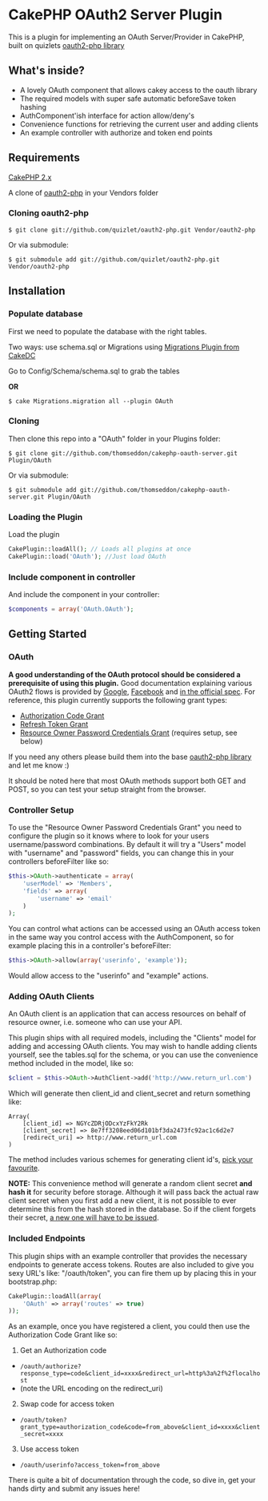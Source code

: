 # CakePHP OAuth2 Server Plugin

This is a plugin for implementing an OAuth Server/Provider in CakePHP, built on quizlets [oauth2-php library][1]

## What's inside?
* A lovely OAuth component that allows cakey access to the oauth library
* The required models with super safe automatic beforeSave token hashing
* AuthComponent'ish interface for action allow/deny's
* Convenience functions for retrieving the current user and adding clients
* An example controller with authorize and token end points

## Requirements
[CakePHP 2.x](http://cakephp.org/)


A clone of [oauth2-php][1] in your Vendors folder
### Cloning oauth2-php
```
$ git clone git://github.com/quizlet/oauth2-php.git Vendor/oauth2-php
```
Or via submodule:

```
$ git submodule add git://github.com/quizlet/oauth2-php.git Vendor/oauth2-php
```

## Installation

### Populate database
First we need to populate the database with the right tables.

Two ways: use schema.sql or Migrations using [Migrations Plugin from CakeDC][2]

Go to Config/Schema/schema.sql to grab the tables

**OR**

```
$ cake Migrations.migration all --plugin OAuth
```

### Cloning
Then clone this repo into a "OAuth" folder in your Plugins folder:

```
$ git clone git://github.com/thomseddon/cakephp-oauth-server.git Plugin/OAuth
```
Or via submodule:

```
$ git submodule add git://github.com/thomseddon/cakephp-oauth-server.git Plugin/OAuth
```

### Loading the Plugin
Load the plugin

```PHP
CakePlugin::loadAll(); // Loads all plugins at once
CakePlugin::load('OAuth'); //Just load OAuth
```

### Include component in controller
And include the component in your controller:

```PHP
$components = array('OAuth.OAuth');
```


## Getting Started
### OAuth
**A good understanding of the OAuth protocol should be considered a prerequisite of using this plugin.**
Good documentation explaining various OAuth2 flows is provided by [Google](https://developers.google.com/accounts/docs/OAuth2), [Facebook](http://developers.facebook.com/docs/authentication/) and [in the official spec](http://tools.ietf.org/html/draft-ietf-oauth-v2-23).
For reference, this plugin currently supports the following grant types:

* [Authorization Code Grant](http://tools.ietf.org/html/draft-ietf-oauth-v2-23#section-4.1)
* [Refresh Token Grant](http://tools.ietf.org/html/draft-ietf-oauth-v2-23#section-6)
* [Resource Owner Password Credentials Grant](http://tools.ietf.org/html/draft-ietf-oauth-v2-23#section-4.3) (requires setup, see below)

If you need any others please build them into the base [oauth2-php library][1] and let me know :)

It should be noted here that most OAuth methods support both GET and POST, so you can test your setup straight from the browser.

### Controller Setup
To use the "Resource Owner Password Credentials Grant" you need to configure the plugin so it knows where to look for your users username/password combinations. By default it will try a "Users" model with "username" and "password" fields, you can change this in your controllers beforeFilter like so:

```PHP
$this->OAuth->authenticate = array(
    'userModel' => 'Members',
    'fields' => array(
        'username' => 'email'
    )
);
```

You can control what actions can be accessed using an OAuth access token in the same way you control access with the AuthComponent, so for example placing this in a controller's beforeFilter:

```PHP
$this->OAuth->allow(array('userinfo', 'example'));
```
Would allow access to the "userinfo" and "example" actions.

### Adding OAuth Clients
An OAuth client is an application that can access resources on behalf of resource owner, i.e. someone who can use your API.

This plugin ships with all required models, including the "Clients" model for adding and accessing OAuth clients.
You may wish to handle adding clients yourself, see the tables.sql for the schema, or you can use the convenience method included in the model, like so:

```PHP
$client = $this->OAuth->AuthClient->add('http://www.return_url.com')
```
Which will generate then client_id and client_secret and return something like:

```
Array(
    [client_id] => NGYcZDRjODcxYzFkY2Rk
    [client_secret] => 8e7ff3208eed06d101bf3da2473fc92ac1c6d2e7
    [redirect_uri] => http://www.return_url.com
)
```

The method includes various schemes for generating client id's, [pick your favourite](https://github.com/thomseddon/cakephp-oauth-server/blob/master/Model/Client.php#L122).

**NOTE:** This convenience method will generate a random client secret __and hash it__ for security before storage. Although it will pass back the actual raw client secret when you first add a new client, it is not possible to ever determine this from the hash stored in the database. So if the client forgets their secret, [a new one will have to be issued](https://github.com/thomseddon/cakephp-oauth-server/blob/master/Model/Client.php#L139).


### Included Endpoints
This plugin ships with an example controller that provides the necessary endpoints to generate access tokens. Routes are also included to give you sexy URL's like: "/oauth/token", you can fire them up by placing this in your bootstrap.php:

```PHP
CakePlugin::loadAll(array(
    'OAuth' => array('routes' => true)
));
```


As an example, once you have registered a client, you could then use the Authorization Code Grant like so:

1. Get an Authorization code
 * `/oauth/authorize?response_type=code&client_id=xxxx&redirect_url=http%3a%2f%2flocalhost`
 * (note the URL encoding on the redirect_uri)
2. Swap code for access token
 * `/oauth/token?grant_type=authorization_code&code=from_above&client_id=xxxx&client_secret=xxxx`
3. Use access token
 * `/oauth/userinfo?access_token=from_above`


There is quite a bit of documentation through the code, so dive in, get your hands dirty and submit any issues here!


[1]: https://github.com/quizlet/oauth2-php
[2]: https://github.com/CakeDC/migrations
